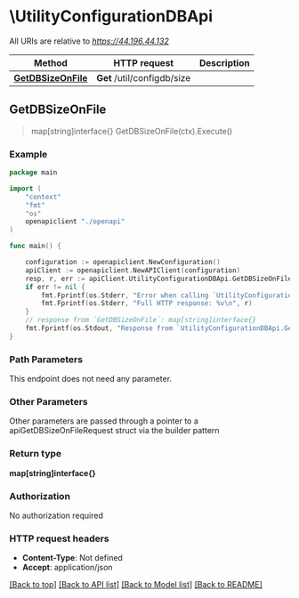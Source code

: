 # \UtilityConfigurationDBApi

All URIs are relative to *https://44.196.44.132*

Method | HTTP request | Description
------------- | ------------- | -------------
[**GetDBSizeOnFile**](UtilityConfigurationDBApi.md#GetDBSizeOnFile) | **Get** /util/configdb/size | 



## GetDBSizeOnFile

> map[string]interface{} GetDBSizeOnFile(ctx).Execute()





### Example

```go
package main

import (
    "context"
    "fmt"
    "os"
    openapiclient "./openapi"
)

func main() {

    configuration := openapiclient.NewConfiguration()
    apiClient := openapiclient.NewAPIClient(configuration)
    resp, r, err := apiClient.UtilityConfigurationDBApi.GetDBSizeOnFile(context.Background()).Execute()
    if err != nil {
        fmt.Fprintf(os.Stderr, "Error when calling `UtilityConfigurationDBApi.GetDBSizeOnFile``: %v\n", err)
        fmt.Fprintf(os.Stderr, "Full HTTP response: %v\n", r)
    }
    // response from `GetDBSizeOnFile`: map[string]interface{}
    fmt.Fprintf(os.Stdout, "Response from `UtilityConfigurationDBApi.GetDBSizeOnFile`: %v\n", resp)
}
```

### Path Parameters

This endpoint does not need any parameter.

### Other Parameters

Other parameters are passed through a pointer to a apiGetDBSizeOnFileRequest struct via the builder pattern


### Return type

**map[string]interface{}**

### Authorization

No authorization required

### HTTP request headers

- **Content-Type**: Not defined
- **Accept**: application/json

[[Back to top]](#) [[Back to API list]](../README.md#documentation-for-api-endpoints)
[[Back to Model list]](../README.md#documentation-for-models)
[[Back to README]](../README.md)

